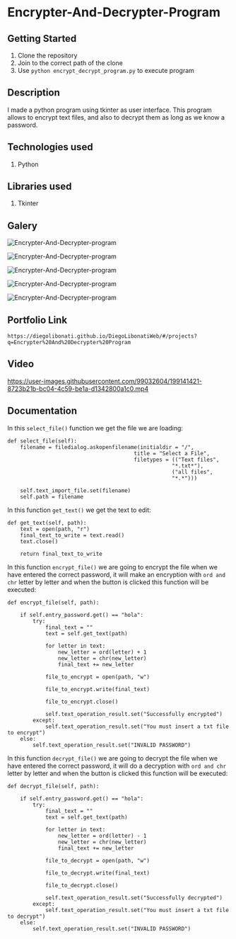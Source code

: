 # Encrypter-And-Decrypter-Program

## Getting Started

1. Clone the repository
2. Join to the correct path of the clone
3. Use `python encrypt_decrypt_program.py` to execute program

## Description

I made a python program using tkinter as user interface. This program allows to encrypt text files, and also to decrypt them as long as we know a password.

## Technologies used

1. Python

## Libraries used

1. Tkinter

## Galery

![Encrypter-And-Decrypter-program](https://raw.githubusercontent.com/DiegoLibonati/DiegoLibonatiWeb/main/data/projects/Python/Imagenes/encranddecr-0.jpg)

![Encrypter-And-Decrypter-program](https://raw.githubusercontent.com/DiegoLibonati/DiegoLibonatiWeb/main/data/projects/Python/Imagenes/encranddecr-1.jpg)

![Encrypter-And-Decrypter-program](https://raw.githubusercontent.com/DiegoLibonati/DiegoLibonatiWeb/main/data/projects/Python/Imagenes/encranddecr-2.jpg)

![Encrypter-And-Decrypter-program](https://raw.githubusercontent.com/DiegoLibonati/DiegoLibonatiWeb/main/data/projects/Python/Imagenes/encranddecr-3.jpg)

![Encrypter-And-Decrypter-program](https://raw.githubusercontent.com/DiegoLibonati/DiegoLibonatiWeb/main/data/projects/Python/Imagenes/encranddecr-4.jpg)

## Portfolio Link

`https://diegolibonati.github.io/DiegoLibonatiWeb/#/projects?q=Encrypter%20And%20Decrypter%20Program`

## Video

https://user-images.githubusercontent.com/99032604/199141421-8723b21b-bc04-4c59-be1a-d1342800a1c0.mp4

## Documentation

In this `select_file()` function we get the file we are loading:

```
def select_file(self):
    filename = filedialog.askopenfilename(initialdir = "/",
                                        title = "Select a File",
                                        filetypes = (("Text files",
                                                    "*.txt*"),
                                                    ("all files",
                                                    "*.*")))

    self.text_import_file.set(filename)
    self.path = filename
```

In this function `get_text()` we get the text to edit:

```
def get_text(self, path):
    text = open(path, "r")
    final_text_to_write = text.read()
    text.close()

    return final_text_to_write
```

In this function `encrypt_file()` we are going to encrypt the file when we have entered the correct password, it will make an encryption with `ord and chr` letter by letter and when the button is clicked this function will be executed:

```
def encrypt_file(self, path):

    if self.entry_password.get() == "hola":
        try:
            final_text = ""
            text = self.get_text(path)

            for letter in text:
                new_letter = ord(letter) + 1
                new_letter = chr(new_letter)
                final_text += new_letter

            file_to_encrypt = open(path, "w")

            file_to_encrypt.write(final_text)

            file_to_encrypt.close()

            self.text_operation_result.set("Successfully encrypted")
        except:
            self.text_operation_result.set("You must insert a txt file to encrypt")
    else:
        self.text_operation_result.set("INVALID PASSWORD")
```

In this function `decrypt_file()` we are going to decrypt the file when we have entered the correct password, it will do a decryption with `ord and chr` letter by letter and when the button is clicked this function will be executed:

```
def decrypt_file(self, path):

    if self.entry_password.get() == "hola":
        try:
            final_text = ""
            text = self.get_text(path)

            for letter in text:
                new_letter = ord(letter) - 1
                new_letter = chr(new_letter)
                final_text += new_letter

            file_to_decrypt = open(path, "w")

            file_to_decrypt.write(final_text)

            file_to_decrypt.close()

            self.text_operation_result.set("Successfully decrypted")
        except:
            self.text_operation_result.set("You must insert a txt file to decrypt")
    else:
        self.text_operation_result.set("INVALID PASSWORD")
```
